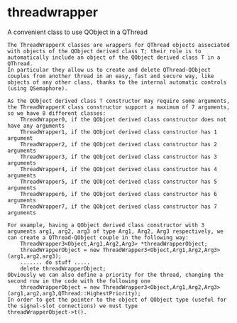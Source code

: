 # threadwrapper

A convenient class to use QObject in a QThread


    The ThreadWrapperX classes are wrappers for QThread objects associated with objects of the QObject derived class T; their role is to automatically include an object of the QObject derived class T in a QThread.
    In particular they allow us to create and delete QThread-QObject couples from another thread in an easy, fast and secure way, like objects of any other class, thanks to the internal automatic controls (using QSemaphore).

    As the QObject derived class T constructor may require some arguments, the ThreadWrapperX class constructor support a maximum of 7 arguments, so we have 8 different classes:
        ThreadWrapper0, if the QObjcet derived class constructor does not have any arguments
        ThreadWrapper1, if the QObjcet derived class constructor has 1 argument
        ThreadWrapper2, if the QObjcet derived class constructor has 2 arguments
        ThreadWrapper3, if the QObjcet derived class constructor has 3 arguments
        ThreadWrapper4, if the QObjcet derived class constructor has 4 arguments
        ThreadWrapper5, if the QObjcet derived class constructor has 5 arguments
        ThreadWrapper6, if the QObjcet derived class constructor has 6 arguments
        ThreadWrapper7, if the QObjcet derived class constructor has 7 arguments

    For example, having a QObject derived class constructor with 3 arguments arg1, arg2, arg3 of type Arg1, Arg2, Arg3 respectively, we can create a QThread-QObject couple in the following way:
        ThreadWrapper3<Object,Arg1,Arg2,Arg3> *threadWrapperObject;
        threadWrapperObject = new ThreadWrapper3<Object,Arg1,Arg2,Arg3>(arg1,arg2,arg3);
        ....... do stuff .....
        delete threadWrapperObject;
    Obviously we can also define a priority for the thread, changing the second row in the code with the following one
        threadWrapperObject = new ThreadWrapper3<Object,Arg1,Arg2,Arg3>(arg1,arg2,arg3,QThread::HighestPriority);
    In order to get the pointer to the object of QObject type (useful for the signal-slot connections) we must type
    threadWrapperObject->t().
